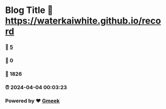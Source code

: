 # Blog Title :link: https://waterkaiwhite.github.io/record 
### :page_facing_up: [5](https://waterkaiwhite.github.io/record/tag.html) 
### :speech_balloon: 0 
### :hibiscus: 1826 
### :alarm_clock: 2024-04-04 00:03:23 
### Powered by :heart: [Gmeek](https://github.com/Meekdai/Gmeek)
